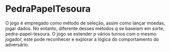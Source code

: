 # PedraPapelTesoura
O jogo é empregado como método de seleção, assim como lançar moedas, jogar dados. No entanto, diferente desses métodos q se baseiam em sorte, pedra-papel-tesoura. O jogo se estender p vários turnos com o mesmo jogador, este pode reconhecer e explorar a lógica do comportamento do adversário.

